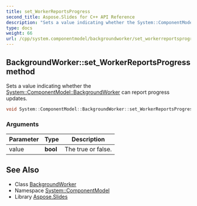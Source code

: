 ```yaml
---
title: set_WorkerReportsProgress
second_title: Aspose.Slides for C++ API Reference
description: "Sets a value indicating whether the System::ComponentModel::BackgroundWorker can report progress updates."
type: docs
weight: 66
url: /cpp/system.componentmodel/backgroundworker/set_workerreportsprogress/
---
```

## BackgroundWorker::set_WorkerReportsProgress method


Sets a value indicating whether the [System::ComponentModel::BackgroundWorker](../) can report progress updates.

```cpp
void System::ComponentModel::BackgroundWorker::set_WorkerReportsProgress(bool value)
```


### Arguments

| Parameter | Type | Description |
| --- | --- | --- |
| value | **bool** | The true or false. |

## See Also

* Class [BackgroundWorker](../)
* Namespace [System::ComponentModel](../../)
* Library [Aspose.Slides](../../../)

